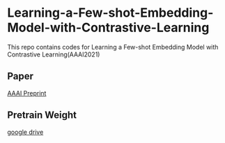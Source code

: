 # Learning-a-Few-shot-Embedding-Model-with-Contrastive-Learning
This repo contains codes for Learning a Few-shot Embedding Model with Contrastive Learning(AAAI2021)

## Paper 
[AAAI Preprint](https://www.aaai.org/AAAI21Papers/AAAI-2249.LiuC.pdf)

## Pretrain Weight 
[google drive](https://drive.google.com/drive/folders/1k7bJrBMucPWB3FVeXq0ay1xQOVTJAHFv?usp=sharing)
